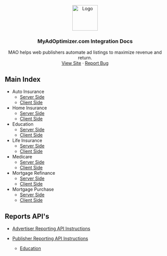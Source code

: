 <p align="center">
  <a href="https://myadoptimizer.com/">
    <img src="https://myadoptimizer.com/img/logo-blk.svg" alt="Logo" height="80">
  </a>
  <h3 align="center">MyAdOptimizer.com Integration Docs</h3>
  <p align="center">
    MAO helps web publishers automate ad listings to maximize revenue and return.
    <br />
    <a href="https://myadoptimizer.com">View Site</a>
    ·
    <a href="https://myadoptimizer.com/contact">Report Bug</a>
  </p>
</p>

## Main Index

* Auto Insurance
    * [Server Side](./auto-insurance/mao-auto-insurance-server-side.md)
    * [Client Side](./auto-insurance/mao-auto-insurance-client-side.md)
* Home Insurance
    * [Server Side](./home-insurance/mao-home-insurance-server-side.md)
    * [Client Side](./home-insurance/mao-home-insurance-client-side.md)
* Education
    * [Server Side](./education/mao-education-server-side.md)
    * [Client Side](./education/mao-education-client-side.md)
* Life Insurance
    * [Server Side](./life-insurance/mao-lifeinsurance-server.md)
    * [Client Side](./life-insurance/mao-lifeinsurance-client.md)
* Medicare
    * [Server Side](./medicare/mao-medicare-server-side.md)
    * [Client Side](./medicare/mao-medicare-client-side.md)
* Mortgage Refinance
    * [Server Side](./mortgage-refinance/mao-mortgage-refinance-server-side.md)
    * [Client Side](./mortgage-refinance/mao-mortgage-refinance-client-side.md)
* Mortgage Purchase
    * [Server Side](./mortgage-purchase/mao-purchase-server-side.md)
    * [Client Side](./mortgage-purchase/mao-purchase-client-side.md)
    

## Reports API's 

* [Advertiser Reporting API Instructions](./mortgage-purchase/AdvertiserReportingAPIInstructions.md)

* [Publisher Reporting API Instructions](./AdRptAPI/datacenter-API.md)
    
    * [Education](./AdRptAPI/education-datacenter-API.md)